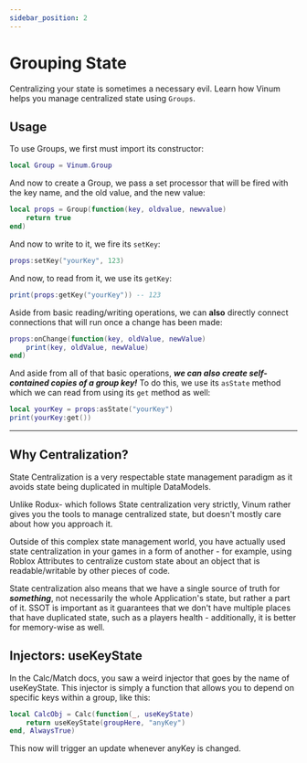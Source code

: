 ```yaml
---
sidebar_position: 2
---
```

# Grouping State
Centralizing your state is sometimes a necessary evil. Learn how Vinum helps you manage centralized state using `Groups`.

## Usage
To use Groups, we first must import its constructor:
```lua
local Group = Vinum.Group
```

And now to create a Group, we pass a set processor that will be fired with the key name, and the old value, and the new value:
```lua
local props = Group(function(key, oldvalue, newvalue)
    return true
end)
```

And now to write to it, we fire its `setKey`:
```lua
props:setKey("yourKey", 123)
```

And now, to read from it, we use its `getKey`:
```lua
print(props:getKey("yourKey")) -- 123
```

Aside from basic reading/writing operations, we can **also** directly connect connections that will run once a change has been made:
```lua
props:onChange(function(key, oldValue, newValue)
    print(key, oldValue, newValue)
end)
```
And aside from all of that basic operations, ***we can also create self-contained copies of a group key!*** To do this, we use its `asState` method which we can read from using its `get` method as well:
```lua
local yourKey = props:asState("yourKey")
print(yourKey:get())
```
_____
## Why Centralization?
State Centralization is a very respectable state management paradigm as it avoids state being duplicated in multiple DataModels.

Unlike Rodux- which follows State centralization very strictly, Vinum rather gives you the tools to manage centralized state, but doesn't mostly care about how you approach it.

Outside of this complex state management world, you have actually used state centralization in your games in a form of another - for example, using Roblox Attributes to centralize custom state about an object that is readable/writable by other pieces of code.

State centralization also means that we have a single source of truth for ***something***, not necessarily the whole Application's state, but rather a part of it. SSOT is important as it guarantees that we don't have multiple places that have duplicated state, such as a players health - additionally, it is better for memory-wise as well.

## Injectors: useKeyState
In the Calc/Match docs, you saw a weird injector that goes by the name of useKeyState. This injector is simply a function that allows you to depend on specific keys within a group, like this:

```lua
local CalcObj = Calc(function(_, useKeyState)
    return useKeyState(groupHere, "anyKey")
end, AlwaysTrue)
```
This now will trigger an update whenever anyKey is changed.